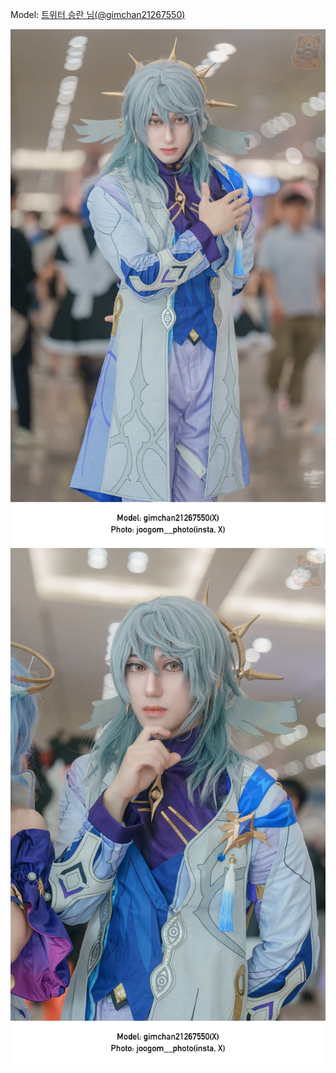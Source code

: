 ﻿---
dddd: 2024.07.21 서코 일
nickname: 승란
sns_type: x
sns_id: gimchan21267550
---

<a name="gimchan21267550"></a>
Model: <a href="https://x.com/gimchan21267550" target="_blank">트위터 승란 님(@gimchan21267550)</a>

![MEITU20240730175040946.jpg](/assets/img/2024/07-21/승란/MEITU20240730175040946.jpg)
![MEITU20240730175549980.jpg](/assets/img/2024/07-21/승란/MEITU20240730175549980.jpg)
